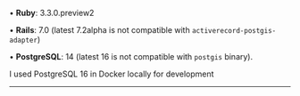 • **Ruby**: 3.3.0.preview2

• **Rails**: 7.0 (latest 7.2alpha is not compatible with `activerecord-postgis-adapter`)

• **PostgreSQL**: 14 (latest 16 is not compatible with `postgis` binary).

I used PostgreSQL 16 in Docker locally for development

---
